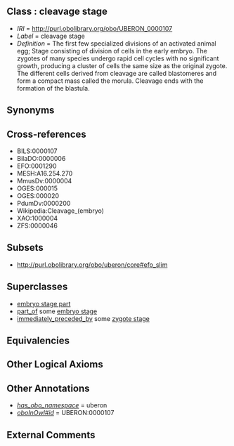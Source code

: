 
## Class : cleavage stage

 * *IRI* = http://purl.obolibrary.org/obo/UBERON_0000107
 * *Label* = cleavage stage
 * *Definition* = The first few specialized divisions of an activated animal egg; Stage consisting of division of cells in the early embryo. The zygotes of many species undergo rapid cell cycles with no significant growth, producing a cluster of cells the same size as the original zygote. The different cells derived from cleavage are called blastomeres and form a compact mass called the morula. Cleavage ends with the formation of the blastula.

## Synonyms


## Cross-references

 * BILS:0000107
 * BilaDO:0000006
 * EFO:0001290
 * MESH:A16.254.270
 * MmusDv:0000004
 * OGES:000015
 * OGES:000020
 * PdumDv:0000200
 * Wikipedia:Cleavage_(embryo)
 * XAO:1000004
 * ZFS:0000046

## Subsets

 * http://purl.obolibrary.org/obo/uberon/core#efo_slim

## Superclasses

 * [embryo stage part](../../UBERON/67/UBERON_0000067.md)
 * [part_of](../../BFO/50/BFO_0000050.md) some [embryo stage](../../UBERON/68/UBERON_0000068.md)
 * [immediately_preceded_by](../../RO/87/RO_0002087.md) some [zygote stage](../../UBERON/06/UBERON_0000106.md)

## Equivalencies


## Other Logical Axioms


## Other Annotations

 * *[has_obo_namespace](../../ce/oboInOwl#hasOBONamespace.md)* = uberon
 * *[oboInOwl#id](../../id/oboInOwl#id.md)* = UBERON:0000107

## External Comments

